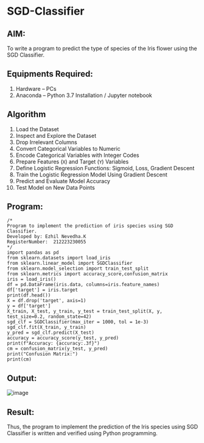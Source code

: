 # SGD-Classifier
## AIM:
To write a program to predict the type of species of the Iris flower using the SGD Classifier.

## Equipments Required:
1. Hardware – PCs
2. Anaconda – Python 3.7 Installation / Jupyter notebook

## Algorithm
1. Load the Dataset  
2. Inspect and Explore the Dataset  
3. Drop Irrelevant Columns  
4. Convert Categorical Variables to Numeric  
5. Encode Categorical Variables with Integer Codes  
6. Prepare Features (`X`) and Target (`Y`) Variables  
7. Define Logistic Regression Functions: Sigmoid, Loss, Gradient Descent  
8. Train the Logistic Regression Model Using Gradient Descent  
9. Predict and Evaluate Model Accuracy  
10. Test Model on New Data Points  

## Program:
```
/*
Program to implement the prediction of iris species using SGD Classifier.
Developed by: Ezhil Nevedha.K
RegisterNumber:  212223230055
*/
import pandas as pd
from sklearn.datasets import load_iris
from sklearn.linear_model import SGDClassifier
from sklearn.model_selection import train_test_split
from sklearn.metrics import accuracy_score,confusion_matrix
iris = load_iris()
df = pd.DataFrame(iris.data, columns=iris.feature_names)
df['target'] = iris.target
print(df.head())
X = df.drop('target', axis=1)
y = df['target']
X_train, X_test, y_train, y_test = train_test_split(X, y, test_size=0.2, random_state=42)
sgd_clf = SGDClassifier(max_iter = 1000, tol = 1e-3)
sgd_clf.fit(X_train, y_train)
y_pred = sgd_clf.predict(X_test)
accuracy = accuracy_score(y_test, y_pred)
print(f"Accuracy: {accuracy:.3f}")
cm = confusion_matrix(y_test, y_pred)
print("Confusion Matrix:")
print(cm)
```

## Output:
![image](https://github.com/user-attachments/assets/6627ec3c-7911-4cc6-a3f8-5a8e5fbcc48f)



## Result:
Thus, the program to implement the prediction of the Iris species using SGD Classifier is written and verified using Python programming.
